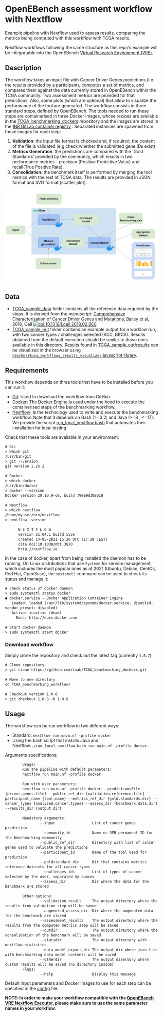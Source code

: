# OpenEBench assessment workflow with Nextflow

Example pipeline with Nextflow used to assess results, comparing the metrics being computed with this workflow with TCGA results.

Nextflow workflows following the same structure as this repo's example will be integratable into the OpenEBench [Virtual Research Environment (VRE)](https://openebench.bsc.es/submission/workspace/).

## Description

The workflow takes an input file with Cancer Driver Genes predictions (i.e. the results provided by a participant), computes a set of metrics, and compares them against the data currently stored in OpenEBench within the TCGA community. Two assessment metrics are provided for that predictions. Also, some plots (which are optional) that allow to visualize the performance of the tool are generated. The workflow consists in three standard steps, defined by OpenEBench. The tools needed to run these steps are containerised in three Docker images, whose recipes are available in the [TCGA_benchmarking_dockers](https://github.com/inab/TCGA_benchmarking_dockers ) repository and the images are stored in the [INB GitLab container registry](https://gitlab.bsc.es/inb/elixir/openebench/workflows/tcga_benchmarking_dockers/container_registry) . Separated instances are spawned from these images for each step:
1. **Validation**: the input file format is checked and, if required, the content of the file is validated (e.g check whether the submitted gene IDs exist)
2. **Metrics Generation**: the predictions are compared with the 'Gold Standards' provided by the community, which results in two performance metrics - precision (Positive Predictive Value) and recall(True Positive Rate).
3. **Consolidation**: the benchmark itself is performed by merging the tool metrics with the rest of TCGA data. The results are provided in JSON format and SVG format (scatter plot).

![workflow](workflow_schema.JPG)


## Data

* [TCGA_sample_data](./TCGA_sample_data) folder contains all the reference data required by the steps. It is derived from the manuscript:
[Comprehensive Characterization of Cancer Driver Genes and Mutations](https://www.cell.com/cell/fulltext/S0092-8674%2818%2930237-X?code=cell-site), Bailey et al, 2018, Cell [![doi:10.1016/j.cell.2018.02.060](https://img.shields.io/badge/doi-10.1016%2Fj.cell.2018.02.060-green.svg)](https://doi.org/10.1016/j.cell.2018.02.060) 
* [TCGA_sample_out](./TCGA_sample_out) folder contains an example output for a worklow run, with two cancer types / challenges selected (ACC, BRCA). Results obtained from the default execution should be similar to those ones available in this directory. Results found in [TCGA_sample_out/results](./TCGA_sample_out/results) can be visualized in the browser using [`benchmarking_workflows_results_visualizer` javascript library](https://github.com/inab/benchmarking_workflows_results_visualizer).

## Requirements
This workflow depends on three tools that have to be installed before you can run it:
* [Git](https://git-scm.com/downloads): Used to download the workflow from GitHub.
* [Docker](https://docs.docker.com/get-docker/): The Docker Engine is used under the hood to execute the containerised steps of the benchmarking workflow.
* [Nextflow](https://www.nextflow.io/): Is the technology used to write and execute the benchmarking workflow. Note that it depends on Bash (>=3.2) and Java (>=8 , <=17). We provide the script [run_local_nextflow.bash](run_local_nextflow.bash) that automates their installation for local testing.

Check that these tools are available in your environment:
```
# Git
> which git
/usr/bin/git
> git --version
git version 2.26.2

# Docker
> which docker
/usr/bin/docker
> docker --version
Docker version 20.10.9-ce, build 79ea9d308018

# Nextflow
> which nextflow
/home/myuser/bin/nextflow
> nextflow -version

      N E X T F L O W
      version 21.04.1 build 5556
      created 14-05-2021 15:20 UTC (17:20 CEST)
      cite doi:10.1038/nbt.3820
      http://nextflow.io
```
In the case of docker, apart from being installed the daemon has to be running. On Linux distributions that use `Systemd` for service management, which includes the most popular ones as of 2021 (Ubuntu, Debian, CentOs, Red Hat, OpenSuse), the `systemctl` command can be used to check its status and manage it:

```
# Check status of docker daemon
> sudo systemctl status docker
● docker.service - Docker Application Container Engine
   Loaded: loaded (/usr/lib/systemd/system/docker.service; disabled; vendor preset: disabled)
   Active: inactive (dead)
     Docs: http://docs.docker.com

# Start docker daemon
> sudo systemctl start docker
```

### Download workflow
Simply clone the repository and check out the latest tag (currently `1.0.7`):

```
# Clone repository
> git clone https://github.com/inab/TCGA_benchmarking_dockers.git

# Move to new directory
cd TCGA_benchmarking_workflow/

# Checkout version 1.0.8
> git checkout 1.0.8 -b 1.0.8
```

## Usage
The workflow can be run workflow in two different ways:
* Standard: `nextflow run main.nf -profile docker`
* Using the bash script that installs Java and Nextflow:`./run_local_nextflow.bash run main.nf -profile docker`.

Arguments specifications:
```
	    Usage:
	    Run the pipeline with default parameters:
	    nextflow run main.nf -profile docker

	    Run with user parameters:
 	    nextflow run main.nf -profile docker --predictionsFile {driver.genes.file} --public_ref_dir {validation.reference.file} --participant_name {tool.name} --metrics_ref_dir {gold.standards.dir} --cancer_types {analyzed.cancer.types} --assess_dir {benchmark.data.dir} --results_dir {output.dir}

	    Mandatory arguments:
                --input                 List of cancer genes prediction
                --community_id          Name or OEB permanent ID for the benchmarking community
                --public_ref_dir        Directory with list of cancer genes used to validate the predictions
                --participant_id        Name of the tool used for prediction
                --goldstandard_dir      Dir that contains metrics reference datasets for all cancer types
                --challenges_ids        List of types of cancer selected by the user, separated by spaces
                --assess_dir            Dir where the data for the benchmark are stored

	    Other options:
                --validation_result     The output directory where the results from validation step will be saved
                --augmented_assess_dir  Dir where the augmented data for the benchmark are stored
                --assessment_results    The output directory where the results from the computed metrics step will be saved
                --outdir                The output directory where the consolidation of the benchmark will be saved
                --statsdir              The output directory with nextflow statistics
                --data_model_export_dir The output dir where json file with benchmarking data model contents will be saved
                --otherdir              The output directory where custom results will be saved (no directory inside)
	    Flags:
                --help                  Display this message
```

Default input parameters and Docker images to use for each step can be specified in the [config](./nextflow.config) file.

**NOTE: In order to make your workflow compatible with the [OpenEBench VRE Nextflow Executor](https://github.com/inab/vre-process_nextflow-executor), please make sure to use the same parameter names in your workflow.**
